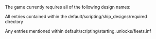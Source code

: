 The game currently requires all of the following design names:

All entries contained within the default/scripting/ship_designs/required directory

Any entries mentioned within default/scripting/starting_unlocks/fleets.inf